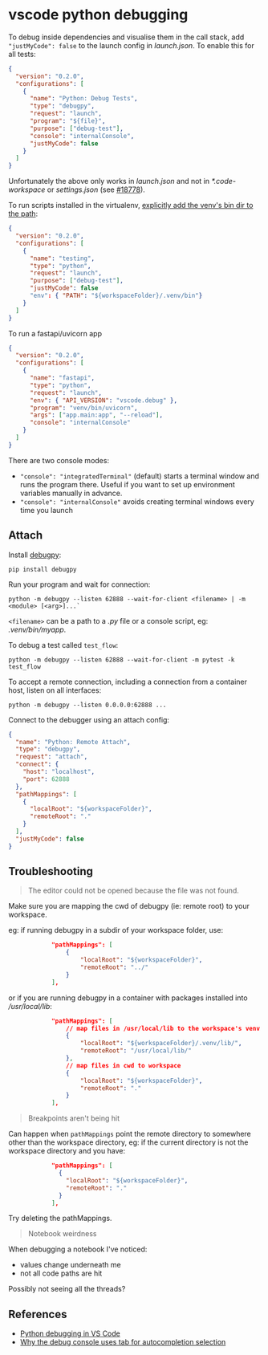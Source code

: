 # vscode python debugging

To debug inside dependencies and visualise them in the call stack, add `"justMyCode": false` to the launch config in _launch.json_. To enable this for all tests:

```json
{
  "version": "0.2.0",
  "configurations": [
    {
      "name": "Python: Debug Tests",
      "type": "debugpy",
      "request": "launch",
      "program": "${file}",
      "purpose": ["debug-test"],
      "console": "internalConsole",
      "justMyCode": false
    }
  ]
}
```

Unfortunately the above only works in _launch.json_ and not in _\*.code-workspace_ or _settings.json_ (see [#18778](https://github.com/microsoft/vscode-python/issues/18778)).

To run scripts installed in the virtualenv, [explicitly add the venv's bin dir to the path](https://github.com/microsoft/vscode-python/issues/4300#issuecomment-1146749781):

```json
{
  "version": "0.2.0",
  "configurations": [
    {
      "name": "testing",
      "type": "python",
      "request": "launch",
      "purpose": ["debug-test"],
      "justMyCode": false
      "env": { "PATH": "${workspaceFolder}/.venv/bin"}
    }
  ]
}
```

To run a fastapi/uvicorn app

```json
{
  "version": "0.2.0",
  "configurations": [
    {
      "name": "fastapi",
      "type": "python",
      "request": "launch",
      "env": { "API_VERSION": "vscode.debug" },
      "program": "venv/bin/uvicorn",
      "args": ["app.main:app", "--reload"],
      "console": "internalConsole"
    }
  ]
}
```

There are two console modes:

- `"console": "integratedTerminal"` (default) starts a terminal window and runs the program there. Useful if you want to set up environment variables manually in advance.
- `"console": "internalConsole"` avoids creating terminal windows every time you launch

## Attach

Install [debugpy](https://github.com/microsoft/debugpy):

```
pip install debugpy
```

Run your program and wait for connection:

```
python -m debugpy --listen 62888 --wait-for-client <filename> | -m <module> [<arg>]...`
```

`<filename>` can be a path to a _.py_ file or a console script, eg: _.venv/bin/myapp_.

To debug a test called `test_flow`:

```
python -m debugpy --listen 62888 --wait-for-client -m pytest -k test_flow
```

To accept a remote connection, including a connection from a container host, listen on all interfaces:

```
python -m debugpy --listen 0.0.0.0:62888 ...
```

Connect to the debugger using an attach config:

```json
{
  "name": "Python: Remote Attach",
  "type": "debugpy",
  "request": "attach",
  "connect": {
    "host": "localhost",
    "port": 62888
  },
  "pathMappings": [
    {
      "localRoot": "${workspaceFolder}",
      "remoteRoot": "."
    }
  ],
  "justMyCode": false
}
```

## Troubleshooting

> The editor could not be opened because the file was not found.

Make sure you are mapping the cwd of debugpy (ie: remote root) to your workspace.

eg: if running debugpy in a subdir of your workspace folder, use:

```json
            "pathMappings": [
                {
                    "localRoot": "${workspaceFolder}",
                    "remoteRoot": "../"
                }
            ],
```

or if you are running debugpy in a container with packages installed into _/usr/local/lib_:

```json
            "pathMappings": [
                // map files in /usr/local/lib to the workspace's venv
                {
                    "localRoot": "${workspaceFolder}/.venv/lib/",
                    "remoteRoot": "/usr/local/lib/"
                },
                // map files in cwd to workspace
                {
                    "localRoot": "${workspaceFolder}",
                    "remoteRoot": "."
                }
            ],
```

> Breakpoints aren't being hit

Can happen when `pathMappings` point the remote directory to somewhere other than the workspace directory, eg: if the current directory is not the workspace directory and you have:

```json
            "pathMappings": [
              {
                "localRoot": "${workspaceFolder}",
                "remoteRoot": "."
              }
            ],
```

Try deleting the pathMappings.

> Notebook weirdness

When debugging a notebook I've noticed:

- values change underneath me
- not all code paths are hit

Possibly not seeing all the threads?

## References

- [Python debugging in VS Code](https://code.visualstudio.com/docs/python/debugging)
- [Why the debug console uses tab for autocompletion selection](https://github.com/microsoft/vscode/issues/108439#issuecomment-871521843)
